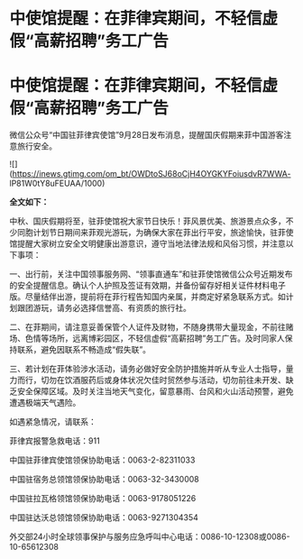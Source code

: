 # 中使馆提醒：在菲律宾期间，不轻信虚假“高薪招聘”务工广告

# 中使馆提醒：在菲律宾期间，不轻信虚假“高薪招聘”务工广告

微信公众号“中国驻菲律宾使馆”9月28日发布消息，提醒国庆假期来菲中国游客注意旅行安全。

![](https://inews.gtimg.com/om_bt/OWDtoSJ68oCjH4OYGKYFoiusdvR7WWA-
lP81W0tY8uFEUAA/1000)

**全文如下：**

中秋、国庆假期将至，驻菲使馆祝大家节日快乐！菲风景优美、旅游景点众多，不少同胞计划节日期间来菲观光游玩，为确保大家在菲出行平安，旅途愉快，驻菲使馆提醒大家树立安全文明健康出游意识，遵守当地法律法规和风俗习惯，并注意以下事项：

一、出行前，关注中国领事服务网、“领事直通车”和驻菲使馆微信公众号近期发布的安全提醒信息。确认个人护照及签证有效期，并备份留存好相关证件材料电子版。尽量结伴出游，提前将在菲行程告知国内亲属，并商定好紧急联系方式。如计划跟团游玩，请务必选择信誉高、有资质的旅行社。

二、在菲期间，请注意妥善保管个人证件及财物，不随身携带大量现金，不前往赌场、色情等场所，远离博彩园区，不轻信虚假“高薪招聘”务工广告。及时同家人保持联系，避免因联系不畅造成“假失联”。

三、若计划在菲体验涉水活动，请务必做好安全防护措施并听从专业人士指导，量力而行，切勿在饮酒服药后或身体状况欠佳时贸然参与活动，切勿前往未开发、缺乏安全保障区域。及时关注当地天气变化，留意暴雨、台风和火山活动预警，避免遭遇极端天气遇险。

如遇紧急情况，请联系：

菲律宾报警急救电话：911

中国驻菲律宾使馆领保协助电话：0063-2-82311033

中国驻宿务总领馆领保协助电话：0063-32-3430008

中国驻拉瓦格领馆领保协助电话：0063-9178051226

中国驻达沃总领馆领保协助电话：0063-9271304354

外交部24小时全球领事保护与服务应急呼叫中心电话：0086-10-12308或0086-10-65612308

